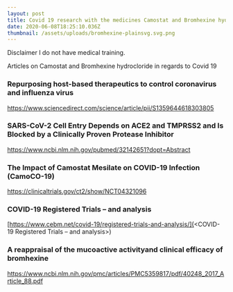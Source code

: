 ```yaml
---
layout: post
title: Covid 19 research with the medicines Camostat and Bromhexine hydrochloride
date: 2020-06-08T18:25:10.036Z
thumbnail: /assets/uploads/bromhexine-plainsvg.svg.png
---
```

Disclaimer I do not have medical training.

Articles on Camostat and Bromhexine hydrocloride in regards to Covid 19

### Repurposing host-based therapeutics to control coronavirus and influenza virus

<https://www.sciencedirect.com/science/article/pii/S1359644618303805>

### SARS-CoV-2 Cell Entry Depends on ACE2 and TMPRSS2 and Is Blocked by a Clinically Proven Protease Inhibitor

<https://www.ncbi.nlm.nih.gov/pubmed/32142651?dopt=Abstract>

### The Impact of Camostat Mesilate on COVID-19 Infection (CamoCO-19)

<https://clinicaltrials.gov/ct2/show/NCT04321096>

### COVID-19 Registered Trials – and analysis

[https://www.cebm.net/covid-19/registered-trials-and-analysis/](<COVID-19 Registered Trials – and analysis>)

### A reappraisal of the mucoactive activityand clinical efficacy of bromhexine

https://www.ncbi.nlm.nih.gov/pmc/articles/PMC5359817/pdf/40248_2017_Article_88.pdf